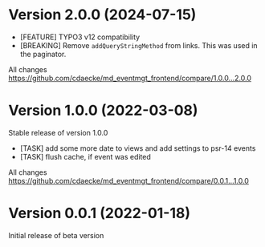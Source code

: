 # Version 2.0.0 (2024-07-15)

- [FEATURE] TYPO3 v12 compatibility
- [BREAKING] Remove `addQueryStringMethod` from links. This was used in the paginator.


All changes
https://github.com/cdaecke/md_eventmgt_frontend/compare/1.0.0...2.0.0

# Version 1.0.0 (2022-03-08)

Stable release of version 1.0.0
- [TASK] add some more date to views and add settings to psr-14 events
- [TASK] flush cache, if event was edited

All changes
https://github.com/cdaecke/md_eventmgt_frontend/compare/0.0.1...1.0.0

# Version 0.0.1 (2022-01-18)

Initial release of beta version
